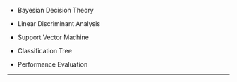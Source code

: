 
+ Bayesian Decision Theory
+ Linear Discriminant Analysis
+ Support Vector Machine
+ Classification Tree

+ Performance Evaluation



---